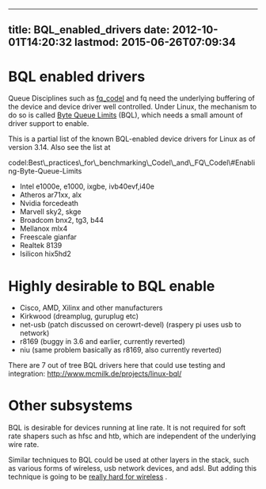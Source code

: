 
---
title: BQL_enabled_drivers
date: 2012-10-01T14:20:32
lastmod: 2015-06-26T07:09:34
---
BQL enabled drivers
===================

Queue Disciplines such as
[fq\_codel](http://www.bufferbloat.net/projects/codel/wiki/Wiki) and fq
need the underlying buffering of the device and device driver well
controlled. Under Linux, the mechanism to do so is called [Byte Queue
Limits](http://lwn.net/Articles/454390/) (BQL), which needs a small
amount of driver support to enable.

This is a partial list of the known BQL-enabled device drivers for Linux
as of version 3.14. Also see the list at
<link>codel:Best\_practices\_for\_benchmarking\_Codel\_and\_FQ\_Codel\#Enabling-Byte-Queue-Limits</link>

-   Intel e1000e, e1000, ixgbe, ivb40evf,i40e
-   Atheros ar71xx, alx
-   Nvidia forcedeath
-   Marvell sky2, skge
-   Broadcom bnx2, tg3, b44
-   Mellanox mlx4
-   Freescale gianfar
-   Realtek 8139
-   Isilicon hix5hd2

Highly desirable to BQL enable
==============================

-   Cisco, AMD, Xilinx and other manufacturers
-   Kirkwood (dreamplug, guruplug etc)
-   net-usb (patch discussed on cerowrt-devel) (raspery pi uses usb
    to network)
-   r8169 (buggy in 3.6 and earlier, currently reverted)
-   niu (same problem basically as r8169, also currently reverted)

There are 7 out of tree BQL drivers here that could use testing and
integration: http://www.mcmilk.de/projects/linux-bql/

Other subsystems
================

BQL is desirable for devices running at line rate. It is not required
for soft rate shapers such as hfsc and htb, which are independent of the
underlying wire rate.

Similar techniques to BQL could be used at other layers in the stack,
such as various forms of wireless, usb network devices, and adsl. But
adding this technique is going to be [really hard for
wireless](http://www.bufferbloat.net/projects/cerowrt/wiki/Fq_Codel_on_Wireless)
.
